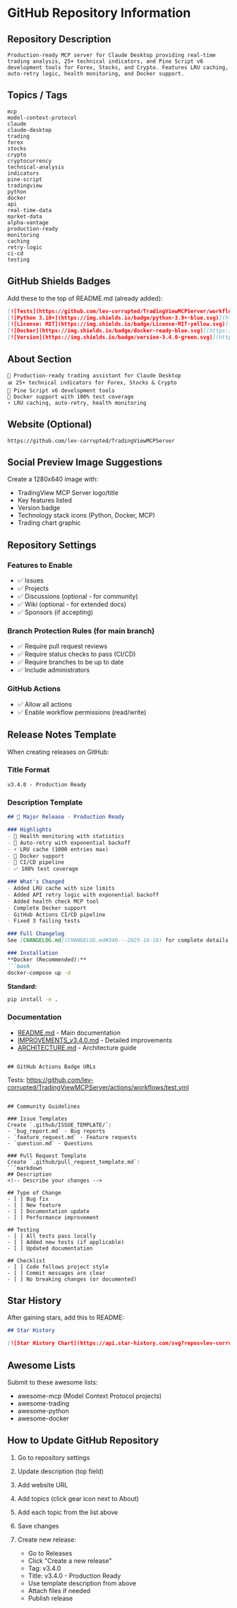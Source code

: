 # GitHub Repository Information

## Repository Description

```
Production-ready MCP server for Claude Desktop providing real-time trading analysis, 25+ technical indicators, and Pine Script v6 development tools for Forex, Stocks, and Crypto. Features LRU caching, auto-retry logic, health monitoring, and Docker support.
```

## Topics / Tags

```
mcp
model-context-protocol
claude
claude-desktop
trading
forex
stocks
crypto
cryptocurrency
technical-analysis
indicators
pine-script
tradingview
python
docker
api
real-time-data
market-data
alpha-vantage
production-ready
monitoring
caching
retry-logic
ci-cd
testing
```

## GitHub Shields Badges

Add these to the top of README.md (already added):

```markdown
[![Tests](https://github.com/lev-corrupted/TradingViewMCPServer/workflows/Tests%20and%20Code%20Quality/badge.svg)](https://github.com/lev-corrupted/TradingViewMCPServer/actions)
[![Python 3.10+](https://img.shields.io/badge/python-3.9+-blue.svg)](https://www.python.org/downloads/)
[![License: MIT](https://img.shields.io/badge/License-MIT-yellow.svg)](https://opensource.org/licenses/MIT)
[![Docker](https://img.shields.io/badge/docker-ready-blue.svg)](https://hub.docker.com)
[![Version](https://img.shields.io/badge/version-3.4.0-green.svg)](https://github.com/lev-corrupted/TradingViewMCPServer/releases)
```

## About Section

```
🎯 Production-ready trading assistant for Claude Desktop
📊 25+ technical indicators for Forex, Stocks & Crypto
🐍 Pine Script v6 development tools
🐳 Docker support with 100% test coverage
⚡ LRU caching, auto-retry, health monitoring
```

## Website (Optional)

```
https://github.com/lev-corrupted/TradingViewMCPServer
```

## Social Preview Image Suggestions

Create a 1280x640 image with:
- TradingView MCP Server logo/title
- Key features listed
- Version badge
- Technology stack icons (Python, Docker, MCP)
- Trading chart graphic

## Repository Settings

### Features to Enable
- ✅ Issues
- ✅ Projects
- ✅ Discussions (optional - for community)
- ✅ Wiki (optional - for extended docs)
- ✅ Sponsors (if accepting)

### Branch Protection Rules (for main branch)
- ✅ Require pull request reviews
- ✅ Require status checks to pass (CI/CD)
- ✅ Require branches to be up to date
- ✅ Include administrators

### GitHub Actions
- ✅ Allow all actions
- ✅ Enable workflow permissions (read/write)

## Release Notes Template

When creating releases on GitHub:

### Title Format
```
v3.4.0 - Production Ready
```

### Description Template
```markdown
## 🎉 Major Release - Production Ready

### Highlights
- 🏥 Health monitoring with statistics
- 🔄 Auto-retry with exponential backoff
- ⚡ LRU cache (1000 entries max)
- 🐳 Docker support
- 🚀 CI/CD pipeline
- ✅ 100% test coverage

### What's Changed
- Added LRU cache with size limits
- Added API retry logic with exponential backoff
- Added health check MCP tool
- Complete Docker support
- GitHub Actions CI/CD pipeline
- Fixed 3 failing tests

### Full Changelog
See [CHANGELOG.md](CHANGELOG.md#340---2025-10-18) for complete details.

### Installation
**Docker (Recommended):**
```bash
docker-compose up -d
```

**Standard:**
```bash
pip install -e .
```

### Documentation
- [README.md](../README.md) - Main documentation
- [IMPROVEMENTS_v3.4.0.md](releases/IMPROVEMENTS_v3.4.0.md) - Detailed improvements
- [ARCHITECTURE.md](ARCHITECTURE.md) - Architecture guide
```

## GitHub Actions Badge URLs

```
Tests: https://github.com/lev-corrupted/TradingViewMCPServer/actions/workflows/test.yml
```

## Community Guidelines

### Issue Templates
Create `.github/ISSUE_TEMPLATE/`:
- `bug_report.md` - Bug reports
- `feature_request.md` - Feature requests
- `question.md` - Questions

### Pull Request Template
Create `.github/pull_request_template.md`:
```markdown
## Description
<!-- Describe your changes -->

## Type of Change
- [ ] Bug fix
- [ ] New feature
- [ ] Documentation update
- [ ] Performance improvement

## Testing
- [ ] All tests pass locally
- [ ] Added new tests (if applicable)
- [ ] Updated documentation

## Checklist
- [ ] Code follows project style
- [ ] Commit messages are clear
- [ ] No breaking changes (or documented)
```

## Star History

After gaining stars, add this to README:

```markdown
## Star History

[![Star History Chart](https://api.star-history.com/svg?repos=lev-corrupted/TradingViewMCPServer&type=Date)](https://star-history.com/#lev-corrupted/TradingViewMCPServer&Date)
```

## Awesome Lists

Submit to these awesome lists:
- awesome-mcp (Model Context Protocol projects)
- awesome-trading
- awesome-python
- awesome-docker

## How to Update GitHub Repository

1. Go to repository settings
2. Update description (top field)
3. Add website URL
4. Add topics (click gear icon next to About)
5. Add each topic from the list above
6. Save changes

7. Create new release:
   - Go to Releases
   - Click "Create a new release"
   - Tag: v3.4.0
   - Title: v3.4.0 - Production Ready
   - Use template description from above
   - Attach files if needed
   - Publish release
